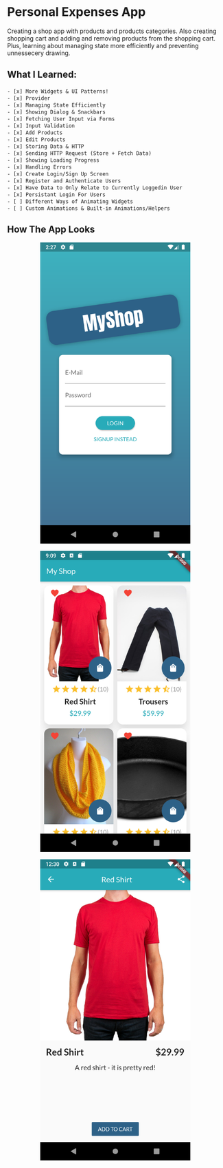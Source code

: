 # Personal Expenses App

Creating a shop app with products and products categories. Also creating shopping cart and adding and removing products from the shopping cart. Plus, learning about managing state more efficiently and preventing unnessecery drawing.

## What I Learned:
    - [x] More Widgets & UI Patterns!
    - [x] Provider
    - [x] Managing State Efficiently
    - [x] Showing Dialog & Snackbars
    - [x] Fetching User Input via Forms
    - [x] Input Validation
    - [x] Add Products
    - [x] Edit Products
    - [x] Storing Data & HTTP
    - [x] Sending HTTP Request (Store + Fetch Data)
    - [x] Showing Loading Progress
    - [x] Handling Errors
    - [x] Create Login/Sign Up Screen
    - [x] Register and Authenticate Users
    - [x] Have Data to Only Relate to Currently Loggedin User
    - [x] Persistant Login For Users
    - [ ] Different Ways of Animating Widgets
    - [ ] Custom Animations & Built-in Animations/Helpers
	
## How The App Looks
<p align="center">
  <img src="https://github.com/bolagadalla/Shop_App/blob/main/assets/images/Screenshot_3.png?raw=true" width="350" title="App Screenshot 1">
</p>
<p align="center">
  <img src="https://github.com/bolagadalla/Shop_App/blob/main/assets/images/Screenshot_1.png?raw=true" width="350" title="App Screenshot 2">
</p>
<p align="center">
  <img src="https://github.com/bolagadalla/Shop_App/blob/main/assets/images/Screenshot_2.png?raw=true" width="350" title="App Screenshot 3">
</p>
